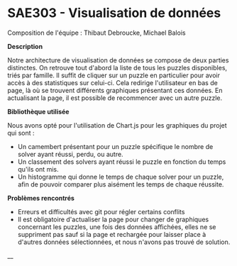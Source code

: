 # SAE303 - Visualisation de données

Composition de l'équipe : Thibaut Debroucke, Michael Balois

__Description__

Notre architecture de visualisation de données se compose de deux parties distinctes. On retrouve tout d'abord la liste de tous les puzzles disponibles, triés par famille. Il suffit de cliquer sur un puzzle en particulier pour avoir accès à des statistiques sur celui-ci. Cela redirige l'utilisateur en bas de page, là où se trouvent différents graphiques présentant ces données. En actualisant la page, il est possible de recommencer avec un autre puzzle.

__Bibliothèque utilisée__

Nous avons opté pour l'utilisation de Chart.js pour les graphiques du projet qui sont :

  - Un camembert présentant pour un puzzle spécifique le nombre de solver ayant réussi, perdu, ou autre.
  - Un classement des solvers ayant réussi le puzzle en fonction du temps qu'ils ont mis.
  - Un histogramme qui donne le temps de chaque solver pour un puzzle, afin de pouvoir comparer plus aisément les temps de chaque réussite.

__Problèmes rencontrés__

- Erreurs et difficultés avec git pour régler certains conflits
- Il est obligatoire d'actualiser la page pour changer de graphiques concernant les puzzles, une fois des données affichées, elles ne se suppriment pas sauf si la page et rechargée pour laisser place à d'autres données sélectionnées, et nous n'avons pas trouvé de solution.

__

